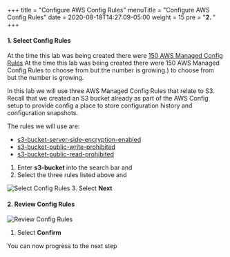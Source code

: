 +++
title = "Configure AWS Config Rules"
menuTitle = "Configure AWS Config Rules"
date = 2020-08-18T14:27:09-05:00
weight = 15
pre = "<b>2. </b>"
+++

#### 1. Select Config Rules

At the time this lab was being created there were [150 AWS Managed Config Rules](https://docs.aws.amazon.com/config/latest/developerguide/managed-rules-by-aws-config.html) At the time this lab was being created there were 150 AWS Managed Config Rules to choose from but the number is growing.) to choose from but the number is growing.

In this lab we will use three AWS Managed Config Rules that relate to S3. Recall that we created an S3 bucket already as part of the AWS Config setup to provide config a place to store configuration history and configuration snapshots.

The rules we will use are:
   
- [s3-bucket-server-side-encryption-enabled](https://docs.aws.amazon.com/config/latest/developerguide/s3-bucket-server-side-encryption-enabled.html)
- [s3-bucket-public-write-prohibited](https://docs.aws.amazon.com/config/latest/developerguide/s3-bucket-public-write-prohibited.html)
- [s3-bucket-public-read-prohibited](https://docs.aws.amazon.com/config/latest/developerguide/s3-bucket-public-read-prohibited.html)

1. Enter **s3-bucket** into the search bar and 
2. Select the three rules listed above and 

![Select Config Rules](../../../images/04-config-select-rules.png)
3. Select **Next**

#### 2. Review Config Rules
![Review Config Rules](../../../images/04-config-review-rules.png)
1. Select **Confirm**

You can now progress to the next step 